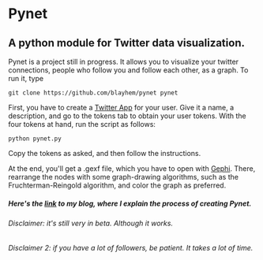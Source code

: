 # Pynet
## A python module for Twitter data visualization.

Pynet is a project still in progress. It allows you to visualize your twitter connections, people who follow you and follow each other, as a graph.
To run it, type
```
git clone https://github.com/blayhem/pynet pynet
```
First, you have to create a [Twitter App](http://apps.twitter.com/) for your user.
Give it a name, a description, and go to the tokens tab to obtain your user tokens.
With the four tokens at hand, run the script as follows:
```
python pynet.py
```
Copy the tokens as asked, and then follow the instructions.

At the end, you'll get a .gexf file, which you have to open with [Gephi](https://gephi.org).
There, rearrange the nodes with some graph-drawing algorithms, such as the Fruchterman-Reingold algorithm, and color the graph as preferred.

##### Here's the [link](http://blayhem.github.io/post/Visualizing%20Data%20with%20Pynet/) to my blog, where I explain the process of creating Pynet.

###### Disclaimer: it's still very in beta. Although it works.
###### Disclaimer 2: if you have a lot of followers, be patient. It takes a lot of time.
